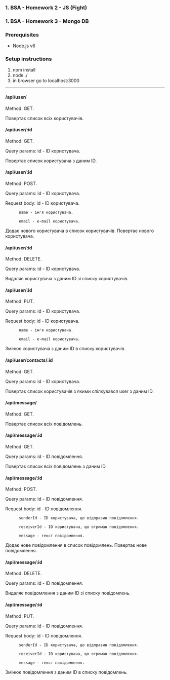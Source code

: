 ### 1. BSA - Homework 2 - JS (Fight)
### 1. BSA - Homework 3 - Mongo DB


### Prerequisites
- Node.js v6

### Setup instructions
1. npm install
1. node ./
1. in browser go to localhost:3000
***

#### /api/user/
Method: GET.

Повертає список всіх користувачів.

#### /api/user/:id
Method: GET.

Query params: id - ID користувачa.

Повертає список користувача з даним ID.

#### /api/user/:id
Method: POST.

Query params: id - ID користувачa.

Request body: id - ID користувачa.

	      name - ім'я користувачa.
	      
	      email - e-mail користувачa.
	      
Додає нового користувача в список користувачів. Повертає нового користувача.

#### /api/user/:id
Method: DELETE.

Query params: id - ID користувачa.

Видаляє користувача з даним ID зі списку користувачів.

#### /api/user/:id
Method: PUT.

Query params: id - ID користувачa.

Request body: id - ID користувачa.

	      name - ім'я користувачa.
	      
	      email - e-mail користувачa.
	      
Змінює користувача з даним ID в списку користувачів.

#### /api/user/contacts/:id
Method: GET.

Query params: id - ID користувачa.

Повертає список користувачів з якими спілкувався user з даним ID.

#### /api/message/
Method: GET.

Повертає список всіх повідомлень.

#### /api/message/:id
Method: GET.

Query params: id - ID повідомлення.

Повертає список всіх повідомлень з даним ID.

#### /api/message/:id
Method: POST. 

Query params: id - ID повідомлення.

Request body: id - ID повідомлення.

	      senderId - ID користувачa, що відправив повідомлення.
	      
	      receiverId - ID користувачa, що отримав повідомлення.
	      
	      message - текст повідомлення.
	      
Додає нове повідомлення в список повідомлень. Повертає нове повідомлення.

#### /api/message/:id
Method: DELETE.

Query params: id - ID повідомлення.

Видаляє повідомлення з даним ID зі списку повідомлень.

#### /api/message/:id
Method: PUT.

Query params: id - ID повідомлення.

Request body: id - ID повідомлення.

	      senderId - ID користувачa, що відправив повідомлення.
	      
	      receiverId - ID користувачa, що отримав повідомлення.
	      
	      message - текст повідомлення.
	      
Змінює повідомлення з даним ID в списку повідомлень.
